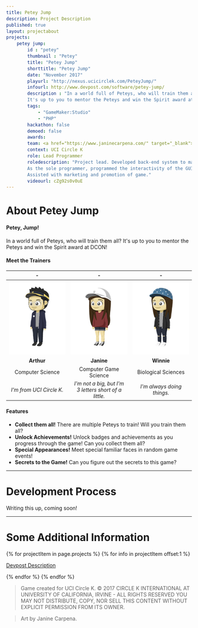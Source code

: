```yaml
---
title: Petey Jump
description: Project Description
published: true
layout: projectabout
projects:
    petey jump:
        id : "petey"
        thumbnail : "Petey"
        title: "Petey Jump"
        shorttitle: "Petey Jump"
        date: "November 2017"
        playurl: "http://nexus.ucicirclek.com/PeteyJump/"
        infourl: http://www.devpost.com/software/petey-jump/
        description : "In a world full of Peteys, who will train them all?
        It's up to you to mentor the Peteys and win the Spirit award at DCON!"
        tags:
            - "GameMaker:Studio"
            - "PHP"
        hackathon: false
        demoed: false
        awards:
        team: <a href="https://www.janinecarpena.com/" target="_blank">Janine Carpena</a>, <a href="https://www.linkedin.com/in/winnie-lam-138118164/">Winnie Lam</a>
        context: UCI Circle K
        role: Lead Programmer
        roledescription: "Project lead. Developed back-end system to manage save states and leveling system.
        As the sole programmer, programmed the interactivity of the GUI as designed by the two artists on the team.
        Assisted with marketing and promotion of game."
        videourl: cZg92s0v0uE
---
```


# About Petey Jump

#### Petey, Jump!
In a world full of Peteys, who will train them all? It's up to you to mentor the Peteys and win the Spirit award at DCON!

#### Meet the Trainers

| - | - | - |
|:---:|:---:|:---:|
| ![PeteyArthur](/img/peteyArthur.png) | ![PeteyJanine](/img/peteyJanine.png) | ![PeteyArthur](/img/peteyWinnie.png) | 
| **Arthur** | **Janine** | **Winnie** |
| Computer Science | Computer Game Science | Biological Sciences |
| *I'm from UCI Circle K.* | *I'm not a big, but I'm<br>3 letters short of a little.* | *I'm always doing things.* |

#### Features
- **Collect them all!** There are multiple Peteys to train! Will you train them all?
- **Unlock Achievements!** Unlock badges and achievements as you progress through the game! Can you collect them all?
- **Special Appearances!** Meet special familiar faces in random game events!
- **Secrets to the Game!** Can you figure out the secrets to this game?

---
# Development Process
Writing this up, coming soon!

---

# Some Additional Information

{% for projectItem in page.projects %}
{% for info in projectItem offset:1 %}
<p><a href="{{info.infourl}}">Devpost Description</a></p>
{% endfor %}
{% endfor %}



> Game created for UCI Circle K. © 2017 CIRCLE K INTERNATIONAL AT UNIVERSITY OF CALIFORNIA, IRVINE - ALL RIGHTS RESERVED
YOU MAY NOT DISTRIBUTE, COPY, NOR SELL THIS CONTENT WITHOUT EXPLICIT PERMISSION FROM ITS OWNER.

> Art by Janine Carpena.